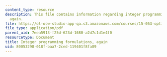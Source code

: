 ```yaml
---
content_type: resource
description: This file contains information regarding integer programming formulations,
  again.
file: https://ol-ocw-studio-app-qa.s3.amazonaws.com/courses/15-053-optimization-methods-in-management-science-spring-2013/80053298018fbaa72ced119401f8fa89_MIT15_053S13_lec14.pdf
file_type: application/pdf
parent_uid: 7eea5913-f25d-623d-1680-a2d7c1d1e4f0
resourcetype: Document
title: Integer programming formulations, again
uid: 80053298-018f-baa7-2ced-119401f8fa89
---
```

